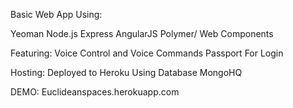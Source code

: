 Basic Web App Using:

Yeoman
Node.js
Express
AngularJS
Polymer/ Web Components


Featuring:
Voice Control and Voice Commands
Passport For Login


Hosting:
Deployed to Heroku
Using Database MongoHQ

DEMO: Euclideanspaces.herokuapp.com
